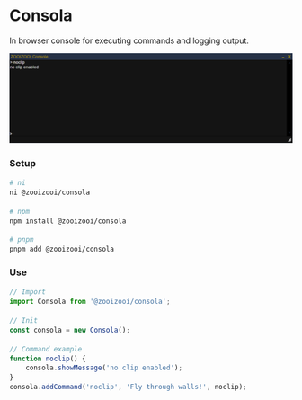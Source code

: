 # Consola
In browser console for executing commands and logging output.

![Consola](./consola.png)

### Setup
```bash
# ni
ni @zooizooi/consola

# npm
npm install @zooizooi/consola

# pnpm
pnpm add @zooizooi/consola
```

### Use
```js
// Import
import Consola from '@zooizooi/consola';

// Init
const consola = new Consola();

// Command example
function noclip() {
    consola.showMessage('no clip enabled');
}
consola.addCommand('noclip', 'Fly through walls!', noclip);
```